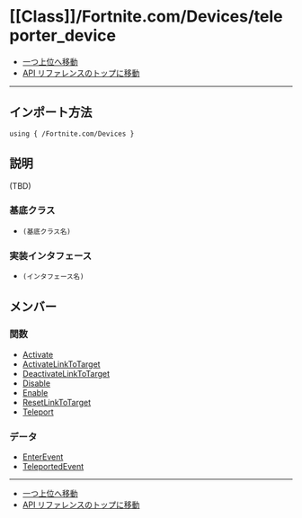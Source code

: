 # [[Class]]/Fortnite.com/Devices/teleporter_device

- [一つ上位へ移動](../main.md)
- [API リファレンスのトップに移動](../../../main.md)

---

## インポート方法

```verse
using { /Fortnite.com/Devices }
```

## 説明

(TBD)

### 基底クラス

- `(基底クラス名)`

### 実装インタフェース

- `(インタフェース名)`

## メンバー

### 関数

- [Activate](./F_Activate/main.md)
- [ActivateLinkToTarget](./F_ActivateLinkToTarget/main.md)
- [DeactivateLinkToTarget](./F_DeactivateLinkToTarget/main.md)
- [Disable](./F_Disable/main.md)
- [Enable](./F_Enable/main.md)
- [ResetLinkToTarget](./F_ResetLinkToTarget/main.md)
- [Teleport](./F_Teleport/main.md)

### データ

- [EnterEvent](./D_EnterEvent/main.md)
- [TeleportedEvent](./D_TeleportedEvent/main.md)

---

- [一つ上位へ移動](../main.md)
- [API リファレンスのトップに移動](../../../main.md)
